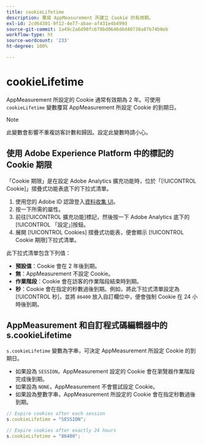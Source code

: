```yaml
---
title: cookieLifetime
description: 覆寫 AppMeasurement 所建立 Cookie 的有效期。
exl-id: 2cd64301-9f12-4e77-abae-af431e4b499d
source-git-commit: 1a49c2a6d90fc670bd0646d6d40738a87b74b8eb
workflow-type: ht
source-wordcount: '233'
ht-degree: 100%

---
```


# cookieLifetime

AppMeasurement 所設定的 Cookie 通常有效期為 2 年。可使用 `cookieLifetime` 變數覆寫 AppMeasurement 所設定 Cookie 的到期日。

>[!NOTE]
>
>此變數會影響不重複訪客計數和歸因。設定此變數時請小心。

## 使用 Adobe Experience Platform 中的標記的 Cookie 期限

「Cookie 期限」是在設定 Adobe Analytics 擴充功能時，位於「[!UICONTROL Cookie]」摺疊式功能表底下的下拉式清單。

1. 使用您的 Adobe ID 認證登入[資料收集 UI](https://experience.adobe.com/data-collection)。
1. 按一下所需的屬性。
1. 前往[!UICONTROL 擴充功能]標記，然後按一下 Adobe Analytics 底下的[!UICONTROL 「設定」]按鈕。
1. 展開 [!UICONTROL Cookies] 摺疊式功能表，便會顯示 [!UICONTROL Cookie 期限]下拉式清單。

此下拉式清單包含下列值：

* **預設值**：Cookie 會在 2 年後到期。
* **無**：AppMeasurement 不設定 Cookie。
* **作業階段**：Cookie 會在訪客的作業階段結束時到期。
* **秒**：Cookie 會在指定的秒數過後到期。例如，將此下拉式清單設定為[!UICONTROL 秒]，並將 `86400` 放入自訂欄位中，便會強制 Cookie 在 24 小時後到期。

## AppMeasurement 和自訂程式碼編輯器中的 s.cookieLifetime

`s.cookieLifetime` 變數為字串，可決定 AppMeasurement 所設定 Cookie 的到期日。

* 如果設為 `SESSION`，AppMeasurement 設定的 Cookie 會在瀏覽器作業階段完成後到期。
* 如果設為 `NONE`，AppMeasurement 不會嘗試設定 Cookie。
* 如果設為整數字串，AppMeasurement 所設定的 Cookie 會在指定秒數過後到期。

```js
// Expire cookies after each session
s.cookieLifetime = "SESSION";

// Expire cookies after exactly 24 hours
s.cookieLifetime = "86400";
```
